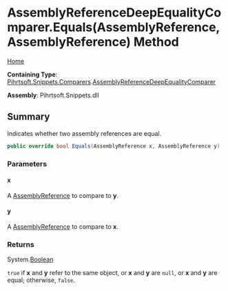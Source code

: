 # AssemblyReferenceDeepEqualityComparer\.Equals\(AssemblyReference, AssemblyReference\) Method

[Home](../../../../../README.md)

**Containing Type**: [Pihrtsoft.Snippets.Comparers](../../README.md)\.[AssemblyReferenceDeepEqualityComparer](../README.md)

**Assembly**: Pihrtsoft\.Snippets\.dll

## Summary

Indicates whether two assembly references are equal\.

```csharp
public override bool Equals(AssemblyReference x, AssemblyReference y)
```

### Parameters

#### x

A [AssemblyReference](../../../AssemblyReference/README.md) to compare to **y**\.

#### y

A [AssemblyReference](../../../AssemblyReference/README.md) to compare to **x**\.

### Returns

System\.[Boolean](https://docs.microsoft.com/en-us/dotnet/api/system.boolean)

`true` if **x** and **y** refer to the same object, or **x** and **y** are `null`, or **x** and **y** are equal; otherwise, `false`\.